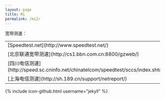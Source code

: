 ```yaml
---
layout: page
title: Mi
permalink: /mi2/
---
```


宽带测速：
<table>
<tr><td>[Speedtest.net](http://www.speedtest.net/)</td></tr>
<tr><td>[北京联通宽带测速](http://cs1.bbn.com.cn:8800/gzweb/)</td></tr>
<tr><td>[四川电信测速](http://speed.sc.cninfo.net/chinatelcom/speedtest/sccs/index.shtml)</td></tr>
<tr><td>[上海电信测速](http://sh.189.cn/support/netreport/)</td></tr>
</table>

{% include icon-github.html username="jekyll" %} 

